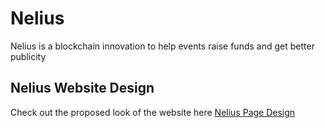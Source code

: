 # Nelius
Nelius is a blockchain innovation to help events raise funds and get better publicity 

## Nelius Website Design
Check out the proposed look of the website here [Nelius Page Design][neliusDesign]

[neliusDesign]: (https://www.figma.com/design/wRWWohY0ffbOoe0gt8tb4w/Nelius?t=yKvf23oLntvWOdRj-0)
